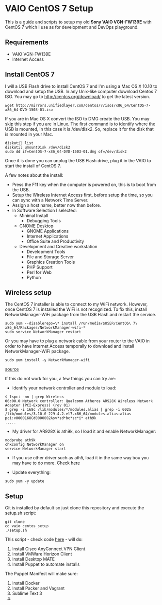 # VAIO CentOS 7 Setup

This is a guide and scripts to setup my old **Sony VAIO VGN-FW139E** with CentOS 7 which I use as for development and DevOps playground.

## Requirements

* VAIO VGN-FW139E
* Internet Access

## Install CentOS 7

I will a USB Flash drive to install CentOS 7 and I'm using a Mac OS X 10.10 to download and setup the USB. In any Unix-like computer download Centos 7 ISO. You may go to http://centos.org/download/ to get the latest version.

```
wget http://mirrors.unifiedlayer.com/centos/7/isos/x86_64/CentOS-7-x86_64-DVD-1503-01.iso 
```

If you are in Mac OS X convert the ISO to DMG create the USB. You may skip this step if you are in Linux. The first command is to identify where the USB is mounted, in this case it is /dev/disk2. So, replace it for the disk that is mounted in your Mac.

``` 
diskutil list
diskutil umountDisk /dev/disk2
sudo dd if=CentOS-7-x86_64-DVD-1503-01.dmg of=/dev/disk2

```
Once it is done you can unplug the USB Flash drive, plug it in the VAIO to start the install of CentOS 7.

A few notes about the install:

* Press the F11 key when the computer is powered on, this is to boot from the USB.
* Setup the Wireless Internet Access first, before setup the time, so you can sync with a Network Time Server.
* Assign a host name, better now than before.
* In Software Selection I selected:
	* Minimal Install
		* Debugging Tools
	* GNOME Desktop
		* GNOME Applications
		* Internet Applications
		* Office Suite and Productivity
	* Development and Creative workstation
		* Development Tools
		* File and Storage Server
		* Graphics Creation Tools
		* PHP Support
		* Perl for Web
		* Python


## Wireless setup

The CentOS 7 installer is able to connect to my WiFi network. However, once CentOS 7 is installed the WiFi is not recognized. To fix this, install NetworkManager-WiFi package from the USB Flash and restart the service. 

```
sudo yum --disablerepo=\* install /run/media/$USER/CentOS\ 7\ x86_64/Packages/NetworkManager-wifi-*
sudo service NetworkManager restart
```

Or you may have to plug a network cable from your router to the VAIO in order to have Internet Access temporally to download and install NetworkManager-WiFi package. 

```
sudo yum install -y NetworkManager-wifi
```
[source](https://www.centos.org/forums/viewtopic.php?f=50&t=52222&start=10)

If this do not work for you, a few things you can try are:

* Identify your network controller and module to load:

```
$ lspci -nn | grep Wireless
06:00.0 Network controller: Qualcomm Atheros AR928X Wireless Network Adapter (PCI-Express) (rev 01)
$ grep -i 168c /lib/modules/*/modules.alias | grep -i 002a
/lib/modules/3.10.0-229.4.2.el7.x86_64/modules.alias:alias pci:v0000168Cd0000002Asv*sd*bc*sc*i* ath9k
.....
```

* My driver for AR928X is ath9k, so I load it and enable NetworkManager:

```
modprobe ath9k
chkconfig NetworkManager on
service NetworkManager start
```
* If you use other driver such as ath5, load it in the same way bou you may have to do more. Check [here](http://wiki.centos.org/HowTos/Laptops/Wireless)

* Update everything:

```
sudo yum -y update
```
## Setup

Git is installed by default so just clone this repository and execute the setup.sh script:

```
git clone 
cd vaio_centos_setup
./setup.sh
```

This script - check code [here]() - will do:

1. Install Cisco AnyConnect VPN Client 
2. Install VMWare Horizon Client
3. Install Desktop MATE 
4. Install Puppet to automate installs

The Puppet Manifest will make sure:

1. Install Docker
2. Install Packer and Vagrant
3. Sublime Text 3
4. 






